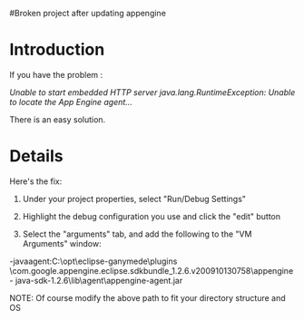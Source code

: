#Broken project after updating appengine

# Introduction #

If you have the problem :

_Unable to start embedded HTTP server
java.lang.RuntimeException: Unable to locate the App Engine agent..._


There is an easy solution.


# Details #

Here's the fix:

1) Under your project properties, select "Run/Debug Settings"

2) Highlight the debug configuration you use and click the "edit" button

3) Select the "arguments" tab, and add the following to the "VM Arguments" window:

-javaagent:C:\opt\eclipse-ganymede\plugins
\com.google.appengine.eclipse.sdkbundle\_1.2.6.v200910130758\appengine-
java-sdk-1.2.6\lib\agent\appengine-agent.jar

NOTE: Of course modify the above path to fit your directory structure
and OS